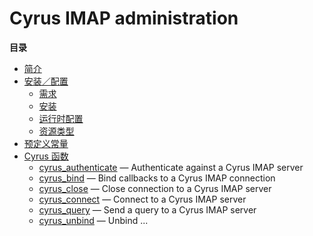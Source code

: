 Cyrus IMAP administration
=========================

**目录**

-   [简介](/intro/cyrus.html)
-   [安装／配置](/cyrus/setup.html)
    -   [需求](/cyrus/setup.html#需求)
    -   [安装](/cyrus/setup.html#安装)
    -   [运行时配置](/cyrus/setup.html#运行时配置)
    -   [资源类型](/cyrus/setup.html#资源类型)
-   [预定义常量](/cyrus/constants.html)
-   [Cyrus 函数](/ref/cyrus.html)
    -   [cyrus\_authenticate](/ref/cyrus.html#cyrus_authenticate) —
        Authenticate against a Cyrus IMAP server
    -   [cyrus\_bind](/ref/cyrus.html#cyrus_bind) — Bind callbacks to a
        Cyrus IMAP connection
    -   [cyrus\_close](/ref/cyrus.html#cyrus_close) — Close connection
        to a Cyrus IMAP server
    -   [cyrus\_connect](/ref/cyrus.html#cyrus_connect) — Connect to a
        Cyrus IMAP server
    -   [cyrus\_query](/ref/cyrus.html#cyrus_query) — Send a query to a
        Cyrus IMAP server
    -   [cyrus\_unbind](/ref/cyrus.html#cyrus_unbind) — Unbind ...
